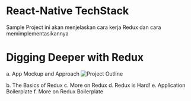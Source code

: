 # React-Native TechStack

Sample Project ini akan menjelaskan cara kerja Redux dan cara memimplementasikannya</br>

# Digging Deeper with Redux
a. App Mockup and Approach
![Project Outline](https://github.com/elvinotan/react-native-albums/blob/master/images/project.png)</br>


b. The Basics of Redux
c. More on Redux
d. Redux is Hard!
e. Application Boilerplate
f. More on Redux Boilerplate
